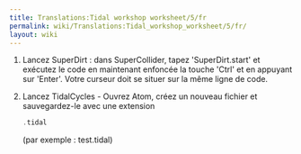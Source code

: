 ```yaml
---
title: Translations:Tidal workshop worksheet/5/fr
permalink: wiki/Translations:Tidal_workshop_worksheet/5/fr/
layout: wiki
---
```


1.  Lancez SuperDirt : dans SuperCollider, tapez 'SuperDirt.start' et
    exécutez le code en maintenant enfoncée la touche 'Ctrl' et en
    appuyant sur 'Enter'. Votre curseur doit se situer sur la même ligne
    de code.
2.  Lancez TidalCycles - Ouvrez Atom, créez un nouveau fichier et
    sauvegardez-le avec une extension
    ``` Haskell
    .tidal
    ```

    (par exemple : test.tidal)
